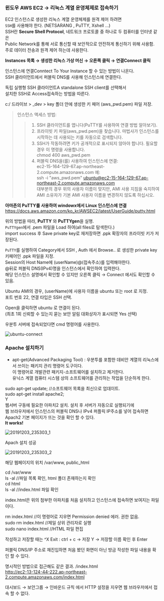 ### 윈도우 AWS EC2 → 리눅스 계열 운영체제로 접속하기

EC2 인스턴스로 생성한 리눅스 계열 운영체제를 원격 제어 하려면<br>
`SSH`를 사용해야 한다. (NETSARANG , PuTTY, Xshell ...)<br>
SSH란 __Secure Shell Protocol__, 네트워크 프로토콜 중 하나로 두 컴퓨터를 인터넷 같은<br>
Public Network를 통해 서로 통신할 때 보안적으로 안전하게 통신하기 위해 사용함.<br>
주로 데이터 전송과 원격 제어 하는데 사용한다.<br>

__Instances 목록 → 생성한 리눅스 가상 머신 → 오른쪽 클릭 → 연결Connect 클릭__<br>

인스턴스에 연결Conntect To Your Instance 할 수 있는 방법이 나온다.<br>
SSH 클라이언트에서 퍼블릭 DNS를 사용해 인스턴스에 연결한다.

독립 실행형 SSH 클라이언트A standalone SSH client를 선택해서<br>
설치한 SSH로 Access접속하는 방법을 따른다.

c:/ 드라이브 > _dev > key 폴더 안에 생성한 키 페어 (aws_pwd.pem) 파일 저장.

>인스턴스 액세스 방법:
>>1. SSH 클라이언트를 엽니다(PuTTY를 사용하여 연결 방법 알아보기).
>>2. 프라이빗 키 파일(aws_pwd.pem)을 찾습니다. 마법사가 인스턴스를 시작하는 데 사용되는 키를 자동으로 검색합니다.<br>
>>3. SSH가 작동하려면 키가 공개적으로 표시되지 않아야 합니다. 필요할 경우 이 명령을 사용합니다.<br>
	chmod 400 aws_pwd.pem
>>4. 퍼블릭 DNS을(를) 사용하여 인스턴스에 연결:<br>
	ec2-15-164-129-67.ap-northeast-2.compute.amazonaws.com
>>예:<br>
ssh -i "aws_pwd.pem" ubuntu@ec2-15-164-129-67.ap-northeast-2.compute.amazonaws.com<br>
대부분의 경우 위의 사용자 이름이 맞지만, AMI 사용 지침을 숙지하여 AMI 소유자가 기본 AMI 사용자 이름을 변경하지 않도록 하십시오.

__아마존의 PuTTY를 사용하여 windowx에서 Linux 인스턴스에 연결__
https://docs.aws.amazon.com/ko_kr/AWSEC2/latest/UserGuide/putty.html

위의 방법을 따라, __PuTTY__ 와 **PuTTYgen**을 실행.<br>
`PuTTYgen`에서 .pem 파일을 Load 하여(all files로 탐색한다.)<br>
import success 후 Save private key로 재저장하면 .ppk 확장자의 프라이빗 키가 저장된다.

`PuTTY`를 실행하여 Category에서 SSH , Auth 에서 Browse.. 로 생성한 private key 키페어인 .ppk 파일을 지정.<br>
Session의 Host Name에 (userName)@(접속주소)를 입력해야한다.<br>
@뒤로 퍼블릭 DNS(IPv4)명을 인스턴스에서 확인하여 입력한다.<br>
해당 인스턴스 설명에서 확인할 수 있지만 오른쪽 클릭 → Connect 에서도 확인할 수 있음.

Ubuntu AMI의 경우, (userName)에 사용자 이름을 ubuntu 또는 root 로 지정.<br>
포트 번호 22, 연결 타입은 SSH 선택.

Open을 클릭하면 ubuntu 로 연결이 된다.<br>
(최초 1회 신뢰할 수 있는지 묻는 보안 알림 대화상자가 표시되면 Yes 선택)

우분투 서버에 접속되었다면 cmd 명령어를 사용한다.

![ubuntu-connect](https://user-images.githubusercontent.com/44256670/70718103-f093a680-1d32-11ea-8ee8-f7e33124cb41.jpg)

### Apache 설치하기

- apt-get(Advanced Packaging Tool) : 우분투를 포함한 데비안 계열의 리눅스에서 쓰이는 패키지 관리 명령어 도구이다.<br>
이 명령어로 개발관련 패키지-소프트웨어를 설치하고 제거한다.<br>
유닉스 계열 컴퓨터 시스템 상의 소프트웨어를 관리하는 작업을 단순하게 한다.

sudo apt-get update; //소프트웨어 목록을 최신으로 업데이트.<br>
sudo apt-get install apache2;<br>
Y<br>
웹서버 구동에 필요한 아파치2 설치. 설치 후 서버가 자동으로 실행되기에<br>
웹 브라우저에서 인스턴스의 퍼블릭 DNS나 IPv4 퍼플릭 IP주소를 넣어 접속하면<br>
Apach2 기본 페이지가 뜨는 것을 확인 할 수 있다.<br>
**It works!**

![20191203_235303_1](https://user-images.githubusercontent.com/44256670/70718162-0e610b80-1d33-11ea-99aa-9fa3f5105882.jpg)

Apach 설치 성공

![20191203_235303_2](https://user-images.githubusercontent.com/44256670/70718198-1b7dfa80-1d33-11ea-88b9-1cd6c50a23aa.jpg)

해당 웹페이지의 위치 /var/www, public_html

cd /var/www<br>
ls -al //파일 목록 확인, html 폴더 존재하는지 확인<br>
cd html<br>
ls -al //index.html 파일 확인

index.html은 위의 첨부한 아파치를 처음 설치하고 인스턴스에 접속하면 보여지는 파일이다.

rm index.html //이 명령어로 지우면 Permission denied 에러. 권한 없음.<br>
sudo rm index.html //제일 상위 관리자로 실행<br>
sudo nano index.html //HTML 파일 편집

작성하고 저장할 때는 ^X Exit : ctrl + c → 저장 Y → 저장할 이름 확인 후 Enter

퍼블릭 DNS/IP 주소로 재진입하면 처음 봤던 화면이 아닌 방금 작성한 파일 내용을 확인 할 수 있다.

명시적인 방법으로 접근해도 같은 결과. /index.html <br>
http://ec2-13-124-44-222.ap-northeast-2.compute.amazonaws.com/index.html

대시보드 → 보안그룹 → 인바운드 규칙
에서 HTTP 설정을 지우면 웹 브라우저에서 접속 할 수 없다.
